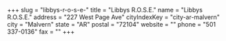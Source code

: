 +++
slug = "libbys-r-o-s-e-"
title = "Libbys R.O.S.E."
name = "Libbys R.O.S.E."
address = "227 West Page Ave"
cityIndexKey = "city-ar-malvern"
city = "Malvern"
state = "AR"
postal = "72104"
website = ""
phone = "501 337-0136"
fax = ""
+++
